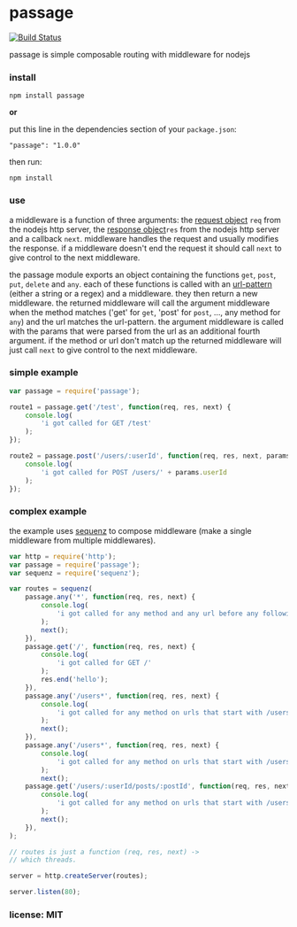 # passage

[![Build Status](https://travis-ci.org/snd/passage.png)](https://travis-ci.org/snd/passage)

passage is simple composable routing with middleware for nodejs

### install

```
npm install passage
```

**or**

put this line in the dependencies section of your `package.json`:

```
"passage": "1.0.0"
```

then run:

```
npm install
```

### use

a middleware is a function of three arguments:
the [request object](http://nodejs.org/api/http.html#http_http_incomingmessage) `req` from the nodejs http server,
the [response object](http://nodejs.org/api/http.html#http_class_http_serverresponse)`res` from the nodejs http server
and a callback `next`.
middleware handles the request and usually modifies the response.
if a middleware doesn't end the request it should call `next` to give control
to the next middleware.

the passage module exports an object containing the functions `get`, `post`, `put`, `delete` and `any`.
each of these functions is called with an [url-pattern](https://github.com/snd/url-pattern) (either a string or a regex)
and a middleware.
they then return a new middleware.
the returned middleware will call the argument middleware when the method matches
('get' for `get`, 'post' for `post`, ..., any method for `any`) and the url matches the url-pattern.
the argument middleware is called with the params that were parsed from the url
as an additional fourth argument.
if the method or url don't match up the returned middleware will just call `next`
to give control to the next middleware.

### simple example

```javascript
var passage = require('passage');

route1 = passage.get('/test', function(req, res, next) {
    console.log(
        'i got called for GET /test'
    );
});

route2 = passage.post('/users/:userId', function(req, res, next, params) {
    console.log(
        'i got called for POST /users/' + params.userId
    );
});
```

### complex example

the example uses [sequenz](https://github.com/snd/sequenz) to compose middleware (make a single middleware from multiple middlewares).

```javascript
var http = require('http');
var passage = require('passage');
var sequenz = require('sequenz');

var routes = sequenz(
    passage.any('*', function(req, res, next) {
        console.log(
            'i got called for any method and any url before any following route'
        );
        next();
    }),
    passage.get('/', function(req, res, next) {
        console.log(
            'i got called for GET /'
        );
        res.end('hello');
    }),
    passage.any('/users*', function(req, res, next) {
        console.log(
            'i got called for any method on urls that start with /users'
        );
        next();
    }),
    passage.any('/users*', function(req, res, next) {
        console.log(
            'i got called for any method on urls that start with /users'
        );
        next();
    passage.get('/users/:userId/posts/:postId', function(req, res, next, params) {
        console.log(
            'i got called for any method on urls that start with /users'
        );
        next();
    }),
);

// routes is just a function (req, res, next) ->
// which threads.

server = http.createServer(routes);

server.listen(80);
```

### license: MIT
